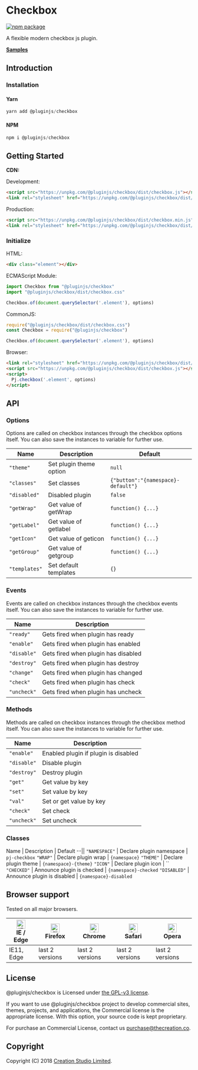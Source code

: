 # Checkbox

[![npm package](https://img.shields.io/npm/v/@pluginjs/checkbox.svg)](https://www.npmjs.com/package/@pluginjs/checkbox)

A flexible modern checkbox js plugin.

**[Samples](https://codesandbox.io/s/github/pluginjs/pluginjs/tree/master/modules/checkbox/samples)**

## Introduction

### Installation

#### Yarn

```javascript
yarn add @pluginjs/checkbox
```

#### NPM

```javascript
npm i @pluginjs/checkbox
```

## Getting Started

**CDN:**

Development:

```html
<script src="https://unpkg.com/@pluginjs/checkbox/dist/checkbox.js"></script>
<link rel="stylesheet" href="https://unpkg.com/@pluginjs/checkbox/dist/checkbox.css">
```

Production:

```html
<script src="https://unpkg.com/@pluginjs/checkbox/dist/checkbox.min.js"></script>
<link rel="stylesheet" href="https://unpkg.com/@pluginjs/checkbox/dist/checkbox.min.css">
```

### Initialize

HTML:

```html
<div class="element"></div>
```

ECMAScript Module:

```javascript
import Checkbox from "@pluginjs/checkbox"
import "@pluginjs/checkbox/dist/checkbox.css"

Checkbox.of(document.querySelector('.element'), options)
```

CommonJS:

```javascript
require("@pluginjs/checkbox/dist/checkbox.css")
const Checkbox = require("@pluginjs/checkbox")

Checkbox.of(document.querySelector('.element'), options)
```

Browser:

```html
<link rel="stylesheet" href="https://unpkg.com/@pluginjs/checkbox/dist/checkbox.css">
<script src="https://unpkg.com/@pluginjs/checkbox/dist/checkbox.js"></script>
<script>
  Pj.checkbox('.element', options)
</script>
```

## API

### Options

Options are called on checkbox instances through the checkbox options itself.
You can also save the instances to variable for further use.

Name | Description | Default
--|--|--
`"theme"` | Set plugin theme option | `null`
`"classes"` | Set classes | `{"button":"{namespace}-default"}`
`"disabled"` | Disabled plugin | `false`
`"getWrap"` | Get value of getWrap | `function() {...}`
`"getLabel"` | Get value of getlabel | `function() {...}`
`"getIcon"` | Get value of geticon | `function() {...}`
`"getGroup"` | Get value of getgroup | `function() {...}`
`"templates"` | Set default templates | `{}`

### Events

Events are called on checkbox instances through the checkbox events itself.
You can also save the instances to variable for further use.

Name | Description
--|--
`"ready"` | Gets fired when plugin has ready
`"enable"` | Gets fired when plugin has enabled
`"disable"` | Gets fired when plugin has disabled
`"destroy"` | Gets fired when plugin has destroy
`"change"` | Gets fired when plugin has changed
`"check"` | Gets fired when plugin has check
`"uncheck"` | Gets fired when plugin has uncheck

### Methods

Methods are called on checkbox instances through the checkbox method itself.
You can also save the instances to variable for further use.

Name | Description
--|--
`"enable"` | Enabled plugin if plugin is disabled
`"disable"` | Disable plugin
`"destroy"` | Destroy plugin
`"get"` | Get value by key
`"set"` | Set value by key
`"val"` | Set or get value by key
`"check"` | Set check
`"uncheck"` | Set uncheck

### Classes

Name | Description | Default
--||
`"NAMESPACE"` | Declare plugin namespace | `pj-checkbox`
`"WRAP"` | Declare plugin wrap | `{namespace}`
`"THEME"` | Declare plugin theme | `{namespace}-{theme}`
`"ICON"` | Declare plugin icon | ``
`"CHECKED"` | Announce plugin is checked | `{namespace}-checked`
`"DISABLED"` | Announce plugin is disabled | `{namespace}-disabled`

## Browser support

Tested on all major browsers.

| [<img src="https://raw.githubusercontent.com/alrra/browser-logos/master/src/edge/edge_48x48.png" alt="IE / Edge" width="24px" height="24px" />](http://godban.github.io/browsers-support-badges/)</br>IE / Edge | [<img src="https://raw.githubusercontent.com/alrra/browser-logos/master/src/firefox/firefox_48x48.png" alt="Firefox" width="24px" height="24px" />](http://godban.github.io/browsers-support-badges/)</br>Firefox | [<img src="https://raw.githubusercontent.com/alrra/browser-logos/master/src/chrome/chrome_48x48.png" alt="Chrome" width="24px" height="24px" />](http://godban.github.io/browsers-support-badges/)</br>Chrome | [<img src="https://raw.githubusercontent.com/alrra/browser-logos/master/src/safari/safari_48x48.png" alt="Safari" width="24px" height="24px" />](http://godban.github.io/browsers-support-badges/)</br>Safari | [<img src="https://raw.githubusercontent.com/alrra/browser-logos/master/src/opera/opera_48x48.png" alt="Opera" width="24px" height="24px" />](http://godban.github.io/browsers-support-badges/)</br>Opera |
| --------- | --------- | --------- | --------- | --------- |
| IE11, Edge| last 2 versions| last 2 versions| last 2 versions| last 2 versions|

## License

@pluginjs/checkbox is Licensed under [the GPL-v3 license](LICENSE).

If you want to use @pluginjs/checkbox project to develop commercial sites, themes, projects, and applications, the Commercial license is the appropriate license. With this option, your source code is kept proprietary.

For purchase an Commercial License, contact us purchase@thecreation.co.

## Copyright

Copyright (C) 2018 [Creation Studio Limited](creationstudio.com).